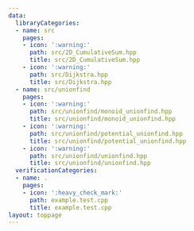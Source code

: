 ```yaml
---
data:
  libraryCategories:
  - name: src
    pages:
    - icon: ':warning:'
      path: src/2D_CumulativeSum.hpp
      title: src/2D_CumulativeSum.hpp
    - icon: ':warning:'
      path: src/Dijkstra.hpp
      title: src/Dijkstra.hpp
  - name: src/unionfind
    pages:
    - icon: ':warning:'
      path: src/unionfind/monoid_unionfind.hpp
      title: src/unionfind/monoid_unionfind.hpp
    - icon: ':warning:'
      path: src/unionfind/potential_unionfind.hpp
      title: src/unionfind/potential_unionfind.hpp
    - icon: ':warning:'
      path: src/unionfind/unionfind.hpp
      title: src/unionfind/unionfind.hpp
  verificationCategories:
  - name: .
    pages:
    - icon: ':heavy_check_mark:'
      path: example.test.cpp
      title: example.test.cpp
layout: toppage
---
```

